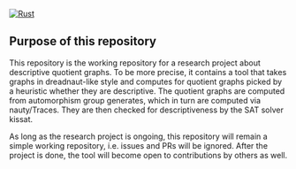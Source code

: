 [![Rust](https://github.com/firefighterduck/dqg/actions/workflows/rust.yml/badge.svg)](https://github.com/firefighterduck/dqg/actions/workflows/rust.yml)

## Purpose of this repository
This repository is the working repository for a research project about descriptive quotient graphs.
To be more precise, it contains a tool that takes graphs in dreadnaut-like style and computes for quotient graphs picked by a heuristic whether they are descriptive.
The quotient graphs are computed from automorphism group generates, which in turn are computed via nauty/Traces.
They are then checked for descriptiveness by the SAT solver kissat.

As long as the research project is ongoing, this repository will remain a simple working repository, i.e. issues and PRs will be ignored.
After the project is done, the tool will become open to contributions by others as well.
